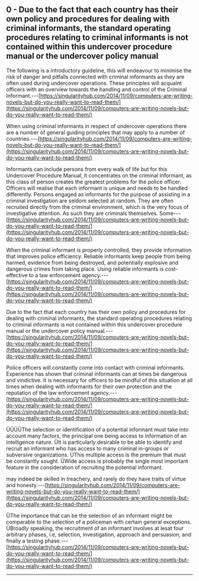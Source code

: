 ## 0 - Due to the fact that each country has their own policy and procedures for dealing with criminal informants, the standard operating procedures relating to criminal informants is not contained within this undercover procedure manual or the undercover policy manual

The following is a introductory guideline, this will endeavour to minimise the risk of danger and pitfalls connected with criminal informants as they are often used during undercover operations. These principles will acquaint officers with an overview towards the handling and control of the Criminal Informant.---[https://singularityhub.com/2014/11/09/computers-are-writing-novels-but-do-you-really-want-to-read-them/](https://singularityhub.com/2014/11/09/computers-are-writing-novels-but-do-you-really-want-to-read-them/)

When using criminal informants in respect of undercover operations there are a number of general guiding principles that may apply to a number of countries.---[https://singularityhub.com/2014/11/09/computers-are-writing-novels-but-do-you-really-want-to-read-them/](https://singularityhub.com/2014/11/09/computers-are-writing-novels-but-do-you-really-want-to-read-them/)

Informants can include persons from every walk of life but for this Undercover Procedure Manual, it concentrates on the criminal informant, as this class of person creates the greatest problems for the police officer. Officers will realise that each informant is unique and needs to be handled differently. Persons engaged as informants for the purpose of assisting in a criminal investigation are seldom selected at random. They are often recruited directly from the criminal environment, which is the very focus of investigative attention.  As such they are criminals themselves.  Some---[https://singularityhub.com/2014/11/09/computers-are-writing-novels-but-do-you-really-want-to-read-them/](https://singularityhub.com/2014/11/09/computers-are-writing-novels-but-do-you-really-want-to-read-them/)

When the criminal informant is properly controlled, they provide information that improves police efficiency. Reliable informants keep people from being harmed, evidence from being destroyed, and potentially explosive and dangerous crimes from taking place. Using reliable informants is cost-effective to a law enforcement agency.---[https://singularityhub.com/2014/11/09/computers-are-writing-novels-but-do-you-really-want-to-read-them/](https://singularityhub.com/2014/11/09/computers-are-writing-novels-but-do-you-really-want-to-read-them/)

Due to the fact that each country has their own policy and procedures for dealing with criminal informants, the standard operating procedures relating to criminal informants is not contained within this undercover procedure manual or the undercover policy manual.---[https://singularityhub.com/2014/11/09/computers-are-writing-novels-but-do-you-really-want-to-read-them/](https://singularityhub.com/2014/11/09/computers-are-writing-novels-but-do-you-really-want-to-read-them/)

Police officers will constantly come into contact with criminal informants. Experience has shown that criminal informants can at times be dangerous and vindictive.  It is necessary for officers to be mindful of this situation at all times when dealing with informants for their own protection and the reputation of the law enforcement agency.---[https://singularityhub.com/2014/11/09/computers-are-writing-novels-but-do-you-really-want-to-read-them/](https://singularityhub.com/2014/11/09/computers-are-writing-novels-but-do-you-really-want-to-read-them/)

ÜÜÜÜThe selection or identification of a potential informant must take into account many factors, the principal one being access to information of an intelligence nature. ÜIt is particularly desirable to be able to identify and recruit an informant who has access to many criminal in-groups or subversive organizations. ÜThis multiple access is the premium that must be constantly sought. ÜWide access is probably the single most important feature in the consideration of recruiting the potential informant.

may indeed be skilled in treachery, and rarely do they have traits of virtue and honesty.---[https://singularityhub.com/2014/11/09/computers-are-writing-novels-but-do-you-really-want-to-read-them/](https://singularityhub.com/2014/11/09/computers-are-writing-novels-but-do-you-really-want-to-read-them/)

ÜThe importance that can be the selection of an informant might be comparable to the selection of a policeman with certain general exceptions. ÜBroadly speaking, the recruitment of an informant involves at lesat four arbitrary phases, i.e, selection, investigation, approach and persuasion, and finally a testing phase.---[https://singularityhub.com/2014/11/09/computers-are-writing-novels-but-do-you-really-want-to-read-them/](https://singularityhub.com/2014/11/09/computers-are-writing-novels-but-do-you-really-want-to-read-them/)

- - -

